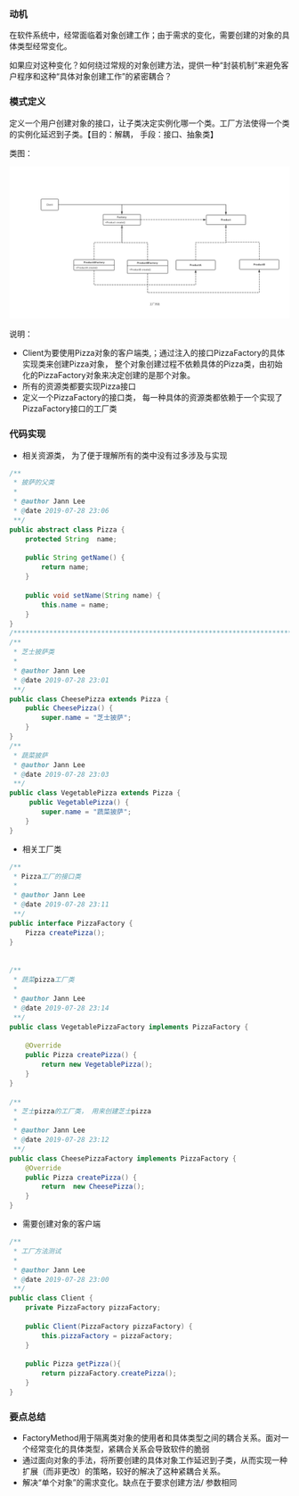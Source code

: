 ###  动机

在软件系统中，经常面临着对象创建工作；由于需求的变化，需要创建的对象的具体类型经常变化。

 如果应对这种变化？如何绕过常规的对象创建方法，提供一种“封装机制”来避免客户程序和这种“具体对象创建工作”的紧密耦合？

### 模式定义

 定义一个用户创建对象的接口，让子类决定实例化哪一个类。工厂方法使得一个类的实例化延迟到子类。【目的：解耦， 手段：接口、抽象类】

类图：

![](../../../../../images/03_factory_method.jpg)

说明：

- Client为要使用Pizza对象的客户端类,；通过注入的接口PizzaFactory的具体实现类来创建Pizza对象， 整个对象创建过程不依赖具体的Pizza类，由初始化的PizzaFactory对象来决定创建的是那个对象。
- 所有的资源类都要实现Pizza接口
- 定义一个PizzaFactory的接口类， 每一种具体的资源类都依赖于一个实现了PizzaFactory接口的工厂类

### 代码实现

- 相关资源类， 为了便于理解所有的类中没有过多涉及与实现

```java
/**
 * 披萨的父类
 *
 * @author Jann Lee
 * @date 2019-07-28 23:06
 **/
public abstract class Pizza {
    protected String  name;

    public String getName() {
        return name;
    }

    public void setName(String name) {
        this.name = name;
    }
}
/**********************************************************************************************/
/**
 * 芝士披萨类
 *
 * @author Jann Lee
 * @date 2019-07-28 23:01
 **/
public class CheesePizza extends Pizza {
    public CheesePizza() {
        super.name = "芝士披萨";
    }
}
/**
 * 蔬菜披萨
 * @author Jann Lee
 * @date 2019-07-28 23:03
 **/
public class VegetablePizza extends Pizza {
     public VegetablePizza() {
        super.name = "蔬菜披萨";
    }
}
```

- 相关工厂类

```java
/**
 * Pizza工厂的接口类
 *
 * @author Jann Lee
 * @date 2019-07-28 23:11
 **/
public interface PizzaFactory {
    Pizza createPizza();
}


/**
 * 蔬菜pizza工厂类
 *
 * @author Jann Lee
 * @date 2019-07-28 23:14
 **/
public class VegetablePizzaFactory implements PizzaFactory {

    @Override
    public Pizza createPizza() {
        return new VegetablePizza();
    }
}

/**
 * 芝士pizza的工厂类， 用来创建芝士pizza
 *
 * @author Jann Lee
 * @date 2019-07-28 23:12
 **/
public class CheesePizzaFactory implements PizzaFactory {
    @Override
    public Pizza createPizza() {
        return  new CheesePizza();
    }
}

```

- 需要创建对象的客户端

```java
/**
 * 工厂方法测试
 *
 * @author Jann Lee
 * @date 2019-07-28 23:00
 **/
public class Client {
    private PizzaFactory pizzaFactory;

    public Client(PizzaFactory pizzaFactory) {
        this.pizzaFactory = pizzaFactory;
    }

    public Pizza getPizza(){
        return pizzaFactory.createPizza();
    }
}
```

### 要点总结

- FactoryMethod用于隔离类对象的使用者和具体类型之间的耦合关系。面对一个经常变化的具体类型，紧耦合关系会导致软件的脆弱
- 通过面向对象的手法，将所要创建的具体对象工作延迟到子类，从而实现一种扩展（而非更改）的策略，较好的解决了这种紧耦合关系。
- 解决“单个对象”的需求变化。缺点在于要求创建方法/ 参数相同